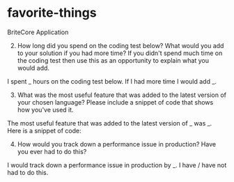 # favorite-things
BriteCore Application

2) How long did you spend on the coding test below? What would you add to your solution if you had more time? If you didn't spend much time on the coding test then use this as an opportunity to explain what you would add.

  I spent _ hours on the coding test below. If I had more time I would add _.

3) What was the most useful feature that was added to the latest version of your chosen language? Please include a snippet of code that shows how you've used it.

  The most useful feature that was added to the latest version of _ was _.
  Here is a snippet of code:

4) How would you track down a performance issue in production? Have you ever had to do this?

  I would track down a performance issue in production by _.
  I have / have not had to do this.
